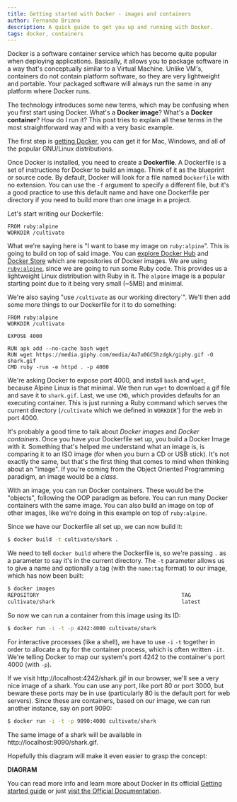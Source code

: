 ```yaml
---
title: Getting started with Docker - images and containers
author: Fernando Briano
description: A quick guide to get you up and running with Docker.
tags: docker, containers
---
```

Docker is a software container service which has become quite popular when deploying applications. Basically, it allows you to package software in a way that's conceptually similar to a Virtual Machine. Unlike VM's, containers do not contain platform software, so they are very lightweight and portable. Your packaged software will always run the same in any platform where Docker runs.

The technology introduces some new terms, which may be confusing when you first start using Docker. What's a **Docker image**? What's a **Docker container**? How do I run it? This post tries to explain all these terms in the most straightforward way and with a very basic example.

The first step is [getting Docker](https://www.docker.com/get-docker), you can get it for Mac, Windows, and all of the popular GNU/Linux distributions.

Once Docker is installed, you need to create a **Dockerfile**. A Dockerfile is a set of instructions for Docker to build an image. Think of it as the blueprint or source code. By default, Docker will look for a file named `Dockerfile` with no extension. You can use the `-f` argument to specify a different file, but it's a good practice to use this default name and have one Dockerfile per directory if you need to build more than one image in a project.

Let's start writing our Dockerfile:

```
FROM ruby:alpine
WORKDIR /cultivate
```

What we're saying here is "I want to base my image on `ruby:alpine`". This is going to build on top of said image. You can [explore Docker Hub](https://hub.docker.com/explore/) and [Docker Store](https://store.docker.com/) which are repositories of Docker images. We are using [`ruby:alpine`](https://hub.docker.com/_/ruby/), since we are going to run some Ruby code. This provides us a lightweight Linux distribution with Ruby in it. The `alpine` image is a popular starting point due to it being very small (~5MB) and minimal.

We're also saying "use `/cultivate` as our working directory`". We'll then add some more things to our Dockerfile for it to do something:

```
FROM ruby:alpine
WORKDIR /cultivate

EXPOSE 4000

RUN apk add --no-cache bash wget
RUN wget https://media.giphy.com/media/4a7u0GC5hzdgk/giphy.gif -O shark.gif
CMD ruby -run -e httpd . -p 4000
```

We're asking Docker to expose port 4000, and install `bash` and `wget`, because Alpine Linux is that minimal. We then run `wget` to download a gif file and save it to `shark.gif`. Last, we use `CMD`, which provides defaults for an executing container. This is just running a Ruby command which serves the current directory (`/cultivate` which we defined in `WORKDIR`') for the web in port 4000.

It's probably a good time to talk about *Docker images* and *Docker containers*. Once you have your Dockerfile set up, you build a Docker Image with it. Something that's helped me understand what an image is, is comparing it to an ISO image (for when you burn a CD or USB stick). It's not exactly the same, but that's the first thing that comes to mind when thinking about an "image". If you're coming from the Object Oriented Programming paradigm, an image would be a *class*.

With an image, you can run Docker containers. These would be the "objects", following the OOP paradigm as before. You can run many Docker containers with the same image. You can also build an image on top of other images, like we're doing in this example on top of `ruby:alpine`.

Since we have our Dockerfile all set up, we can now build it:

```bash
$ docker build -t cultivate/shark .
```

We need to tell `docker build` where the Dockerfile is, so we're passing `.` as a parameter to say it's in the current directory. The `-t` parameter allows us to give a name and optionally a tag (with the `name:tag` format) to our image, which has now been built:

```bash
$ docker images
REPOSITORY                                             TAG                   IMAGE ID            CREATED             SIZE
cultivate/shark                                        latest                bfdc7a404c0e        3 seconds ago       59MB
```

So now we can run a container from this image using its ID:

```bash
$ docker run -i -t -p 4242:4000 cultivate/shark
```
For interactive processes (like a shell), we have to use `-i` `-t` together in order to allocate a tty for the container process, which is often written `-it`. We're telling Docker to map our system's port 4242 to the container's port 4000 (with `-p`).

If we visit http://localhost:4242/shark.gif in our browser, we'll see a very nice image of a shark. You can use any port, like port 80 or port 3000, but beware these ports may be in use (particularly 80 is the default port for web servers). Since these are containers, based on our image, we can run another instance, say on port 9090:

```bash
$ docker run -i -t -p 9090:4000 cultivate/shark
```

The same image of a shark will be available in http://localhost:9090/shark.gif.

Hopefully this diagram will make it even easier to grasp the concept:

**DIAGRAM**

You can read more info and learn more about Docker in its official [Getting started guide](https://docs.docker.com/get-started/) or just [visit the Official Documentation](https://docs.docker.com/).
